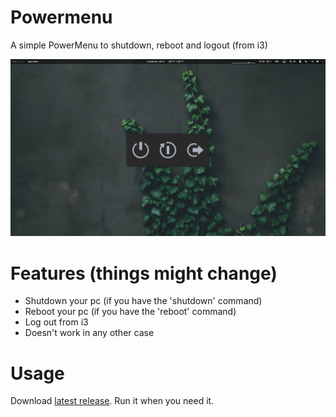 # Powermenu

A simple PowerMenu to shutdown, reboot and logout (from i3)

![screen](assets/screen.png)

# Features (things might change)
- Shutdown your pc (if you have the 'shutdown' command)
- Reboot your pc (if you have the 'reboot' command)
- Log out from i3
- Doesn't work in any other case

# Usage
Download [latest release](https://github.com/Psykopear/powermenu/releases). Run it when you need it.
